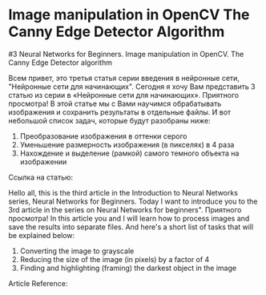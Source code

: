 # Image manipulation in OpenCV The Canny Edge Detector Algorithm
#3 Neural Networks for Beginners. Image manipulation in OpenCV. The Canny Edge Detector algorithm 

Всем привет, это третья статья серии введения в нейронные сети, "Нейронные сети для начинающих". 
Сегодня я хочу Вам представить 3 статью из серии в «Нейронные сети для начинающих». Приятного просмотра!
В этой статье мы с Вами научимся обрабатывать изображения и сохранить результаты в отдельные файлы. И вот небольшой список задач, которые будут разобраны ниже:
<ol>
	<li>Преобразование изображения в оттенки серого</li>
	<li>Уменьшение размерность изображения (в пикселях) в 4 раза</li>
	<li>Нахождение и выделение (рамкой) самого темного объекта на изображении</li>
</ol> 

Ссылка на статью:



Hello all, this is the third article in the Introduction to Neural Networks series, Neural Networks for Beginners. 
Today I want to introduce you to the 3rd article in the series on Neural Networks for
beginners". Приятного просмотра!
In this article you and I will learn how to process images and save
the results into separate files. And here's a short list of tasks that
will be explained below:
<ol>
	<li>Converting the image to grayscale</li>
	<li>Reducing the size of the image (in pixels) by a factor of 4</li>
	<li>Finding and highlighting (framing) the darkest object in the image</li>
</ol> 

Article Reference:

